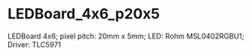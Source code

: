 # LEDBoard_4x6_p20x5
LEDBoard 4x6; pixel pitch: 20mm x 5mm; LED: Rohm MSL0402RGBU1; Driver: TLC5971
